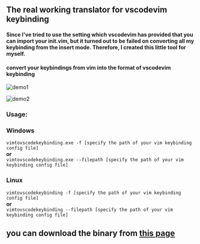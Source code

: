 ## The real working translator for vscodevim keybinding
#### Since I've tried to use the setting which vscodevim has provided that you can import your init.vim, but it turned out to be failed on converting all my keybinding from the insert mode. Therefore, I created this little tool for myself. 

#### convert your keybindings from vim into the format of vscodevim keybinding 

![demo1](https://i.imgur.com/yQz3IGO.png)

![demo2](https://i.imgur.com/Tjl7ctM.gif)
### **Usage:**
### Windows
```vimtovscodekeybinding.exe -f [specify the path of your vim keybinding config file] ```<br>
**or**<br>
```vimtovscodekeybinding.exe --filepath [specify the path of your vim keybinding config file]```<br>
### Linux
```vimtovscodekeybinding -f [specify the path of your vim keybinding config file] ```<br>
**or**<br>
```vimtovscodekeybinding --filepath [specify the path of your vim keybinding config file]```<br>
## you can download the binary from [this page](https://github.com/wizenith/vscode_keybinding_from_vim/releases) 




